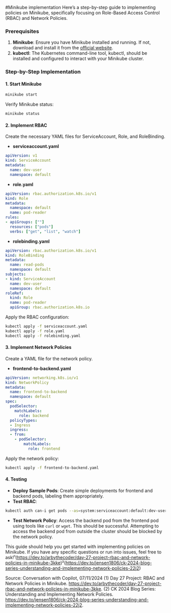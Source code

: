 #Minikube implementation
Here’s a step-by-step guide to implementing policies on Minikube, specifically focusing on Role-Based Access Control (RBAC) and Network Policies.

### Prerequisites
1. **Minikube**: Ensure you have Minikube installed and running. If not, download and install it from the [official website](https://minikube.sigs.k8s.io/).
2. **kubectl**: The Kubernetes command-line tool, kubectl, should be installed and configured to interact with your Minikube cluster.

### Step-by-Step Implementation

#### 1. Start Minikube
```sh
minikube start
```
Verify Minikube status:
```sh
minikube status
```

#### 2. Implement RBAC
Create the necessary YAML files for ServiceAccount, Role, and RoleBinding.

- **serviceaccount.yaml**
```yaml
apiVersion: v1
kind: ServiceAccount
metadata:
  name: dev-user
  namespace: default
```

- **role.yaml**
```yaml
apiVersion: rbac.authorization.k8s.io/v1
kind: Role
metadata:
  namespace: default
  name: pod-reader
rules:
- apiGroups: [""]
  resources: ["pods"]
  verbs: ["get", "list", "watch"]
```

- **rolebinding.yaml**
```yaml
apiVersion: rbac.authorization.k8s.io/v1
kind: RoleBinding
metadata:
  name: read-pods
  namespace: default
subjects:
- kind: ServiceAccount
  name: dev-user
  namespace: default
roleRef:
  kind: Role
  name: pod-reader
  apiGroup: rbac.authorization.k8s.io
```

Apply the RBAC configuration:
```sh
kubectl apply -f serviceaccount.yaml
kubectl apply -f role.yaml
kubectl apply -f rolebinding.yaml
```

#### 3. Implement Network Policies
Create a YAML file for the network policy.

- **frontend-to-backend.yaml**
```yaml
apiVersion: networking.k8s.io/v1
kind: NetworkPolicy
metadata:
  name: frontend-to-backend
  namespace: default
spec:
  podSelector:
    matchLabels:
      role: backend
  policyTypes:
  - Ingress
  ingress:
  - from:
    - podSelector:
        matchLabels:
          role: frontend
```

Apply the network policy:
```sh
kubectl apply -f frontend-to-backend.yaml
```

#### 4. Testing
- **Deploy Sample Pods**: Create simple deployments for frontend and backend pods, labeling them appropriately.
- **Test RBAC**:
```sh
kubectl auth can-i get pods --as=system:serviceaccount:default:dev-user
```
- **Test Network Policy**: Access the backend pod from the frontend pod using tools like `curl` or `wget`. This should be successful. Attempting to access the backend pod from outside the cluster should be blocked by the network policy.

This guide should help you get started with implementing policies on Minikube. If you have any specific questions or run into issues, feel free to ask!¹(https://dev.to/arbythecoder/day-27-project-rbac-and-network-policies-in-minikube-3kke)²(https://dev.to/jensen1806/ck-2024-blog-series-understanding-and-implementing-network-policies-22j2)

Source: Conversation with Copilot, 07/11/2024
(1) Day 27 Project: RBAC and Network Policies in Minikube. https://dev.to/arbythecoder/day-27-project-rbac-and-network-policies-in-minikube-3kke.
(2) CK 2024 Blog Series: Understanding and Implementing Network Policies. https://dev.to/jensen1806/ck-2024-blog-series-understanding-and-implementing-network-policies-22j2.
